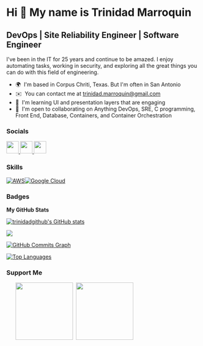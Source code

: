 Hi 👋 My name is Trinidad Marroquin
===================================
DevOps | Site Reliability Engineer | Software Engineer
------------------------------------------------------
I've been in the IT for 25 years and continue to be amazed. I enjoy automating tasks, working in security, and exploring all the great things you can do with this field of engineering.
* 🌍  I'm based in Corpus Chriti, Texas. But I'm often in San Antonio
* ✉️  You can contact me at [trinidad.marroquin@gmail.com](mailto:trinidad.marroquin@gmail.com)
* 🧠  I'm learning UI and presentation layers that are engaging
* 🤝  I'm open to collaborating on Anything DevOps, SRE, C programming, Front End, Database, Containers, and Container Orchestration

### Socials
<p align="left"> <a href="https://www.github.com/trinidadgithub" target="_blank" rel="noreferrer"> <picture> <source media="(prefers-color-scheme: dark)" srcset="https://raw.githubusercontent.com/danielcranney/readme-generator/main/public/icons/socials/github-dark.svg" /> <source media="(prefers-color-scheme: light)" srcset="https://raw.githubusercontent.com/danielcranney/readme-generator/main/public/icons/socials/github.svg" /> <img src="https://raw.githubusercontent.com/danielcranney/readme-generator/main/public/icons/socials/github.svg" width="32" height="32" /> </picture> </a> <a href="https://www.linkedin.com/in/trinidad-marroquin-9a786311a/" target="_blank" rel="noreferrer"> <picture> <source media="(prefers-color-scheme: dark)" srcset="https://raw.githubusercontent.com/danielcranney/readme-generator/main/public/icons/socials/linkedin-dark.svg" /> <source media="(prefers-color-scheme: light)" srcset="https://raw.githubusercontent.com/danielcranney/readme-generator/main/public/icons/socials/linkedin.svg" /> <img src="https://raw.githubusercontent.com/danielcranney/readme-generator/main/public/icons/socials/linkedin.svg" width="32" height="32" /> </picture> </a> <a href="https://www.x.com/MarroquinTJr" target="_blank" rel="noreferrer"> <picture> <source media="(prefers-color-scheme: dark)" srcset="https://raw.githubusercontent.com/danielcranney/readme-generator/main/public/icons/socials/twitter-dark.svg" /> <source media="(prefers-color-scheme: light)" srcset="https://raw.githubusercontent.com/danielcranney/readme-generator/main/public/icons/socials/twitter.svg" /> <img src="https://raw.githubusercontent.com/danielcranney/readme-generator/main/public/icons/socials/twitter.svg" width="32" height="32" /> </picture> </a></p>

### Skills
[![AWS](https://img.shields.io/badge/AWS-%23FF9900.svg?logo=amazon-web-services&logoColor=white)](#)[![Google Cloud](https://img.shields.io/badge/Google%20Cloud-%234285F4.svg?logo=google-cloud&logoColor=white)](#)

### Badges

<b>My GitHub Stats</b>

<a href="http://www.github.com/trinidadgithub"><img src="https://github-readme-stats.vercel.app/api?username=trinidadgithub&show_icons=true&hide=&count_private=true&title_color=0891b2&text_color=ffffff&icon_color=0891b2&bg_color=1c1917&hide_border=true&show_icons=true" alt="trinidadgithub's GitHub stats" /></a>

<a href="http://www.github.com/trinidadgithub"><img src="https://github-readme-streak-stats.herokuapp.com/?user=trinidadgithub&stroke=ffffff&background=1c1917&ring=0891b2&fire=0891b2&currStreakNum=ffffff&currStreakLabel=0891b2&sideNums=ffffff&sideLabels=ffffff&dates=ffffff&hide_border=true" /></a>

<a href="http://www.github.com/trinidadgithub"><img src="https://github-readme-activity-graph.cyclic.app/graph?username=trinidadgithub&bg_color=1c1917&color=ffffff&line=0891b2&point=ffffff&area_color=1c1917&area=true&hide_border=true&custom_title=GitHub%20Commits%20Graph" alt="GitHub Commits Graph" /></a>

<a href="https://github.com/trinidadgithub" align="left"><img src="https://github-readme-stats.vercel.app/api/top-langs/?username=trinidadgithub&langs_count=10&title_color=0891b2&text_color=ffffff&icon_color=0891b2&bg_color=1c1917&hide_border=true&locale=en&custom_title=Top%20%Languages" alt="Top Languages" /></a>

### Support Me

<ul style="list-style-type: none; margin: 0;">

<li style="display: inline-block; margin-right: 0.25rem;"><a href="https://www.buymeacoffee.com/trinidadmarroquin"><img src="https://cdn.buymeacoffee.com/buttons/v2/default-yellow.png" width="150"/></a></li>

<li style="display: inline-block; margin-right: 0.25rem;"><a href="https://www.ko-fi.com/trinidad.marroquin"><img src="https://storage.ko-fi.com/cdn/kofi2.png?v=3" width="150"/></a></li>
</ul>
